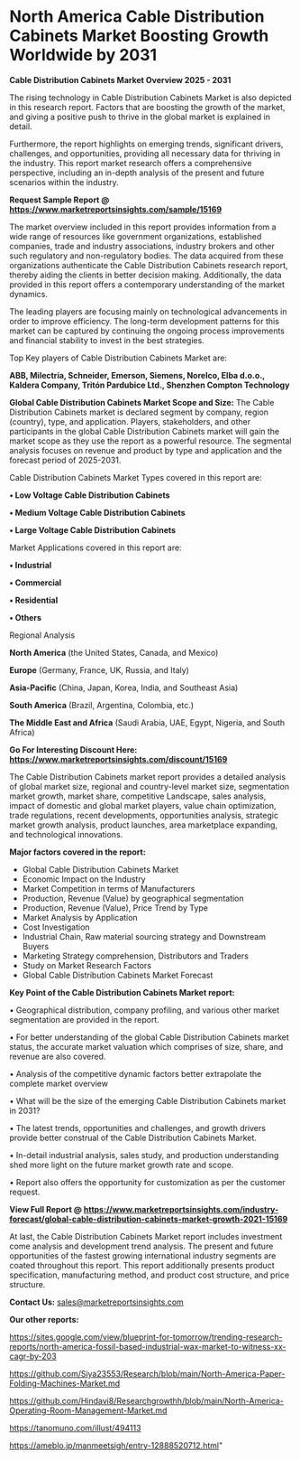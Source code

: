  # North America Cable Distribution Cabinets Market Boosting Growth Worldwide by 2031

<Strong> Cable Distribution Cabinets Market Overview 2025 - 2031</strong>

The rising technology in Cable Distribution Cabinets Market is also depicted in this research report. Factors that are boosting the growth of the market, and giving a positive push to thrive in the global market is explained in detail.

Furthermore, the report highlights on emerging trends, significant drivers, challenges, and opportunities, providing all necessary data for thriving in the industry. This report market research offers a comprehensive perspective, including an in-depth analysis of the present and future scenarios within the industry.

<strong>Request Sample Report @ <a href=https://www.marketreportsinsights.com/sample/15169>https://www.marketreportsinsights.com/sample/15169</a></strong>

The market overview included in this report provides information from a wide range of resources like government organizations, established companies, trade and industry associations, industry brokers and other such regulatory and non-regulatory bodies. The data acquired from these organizations authenticate the Cable Distribution Cabinets research report, thereby aiding the clients in better decision making. Additionally, the data provided in this report offers a contemporary understanding of the market dynamics.

The leading players are focusing mainly on technological advancements in order to improve efficiency. The long-term development patterns for this market can be captured by continuing the ongoing process improvements and financial stability to invest in the best strategies.

Top Key players of Cable Distribution Cabinets Market are:

<strong>ABB, Milectria, Schneider, Emerson, Siemens, Norelco, Elba d.o.o., Kaldera Company, Tritón Pardubice Ltd., Shenzhen Compton Technology</strong>

<strong><b>Global Cable Distribution Cabinets Market Scope and Size:</b></strong>
The Cable Distribution Cabinets market is declared segment by company, region (country), type, and application. Players, stakeholders, and other participants in the global Cable Distribution Cabinets market will gain the market scope as they use the report as a powerful resource. The segmental analysis focuses on revenue and product by type and application and the forecast period of 2025-2031.

Cable Distribution Cabinets Market Types covered in this report are:

<strong>• Low Voltage Cable Distribution Cabinets

• Medium Voltage Cable Distribution Cabinets

• Large Voltage Cable Distribution Cabinets</strong>

Market Applications covered in this report are:

<strong>• Industrial

• Commercial

• Residential

• Others</strong> 

Regional Analysis

<strong>North America</strong> (the United States, Canada, and Mexico)

<strong>Europe</strong> (Germany, France, UK, Russia, and Italy)

<strong>Asia-Pacific</strong> (China, Japan, Korea, India, and Southeast Asia)

<strong>South America</strong> (Brazil, Argentina, Colombia, etc.)

<strong>The Middle East and Africa</strong> (Saudi Arabia, UAE, Egypt, Nigeria, and South Africa)

<strong>Go For Interesting Discount Here: <a href=https://www.marketreportsinsights.com/discount/15169>https://www.marketreportsinsights.com/discount/15169</a></strong>

The Cable Distribution Cabinets market report provides a detailed analysis of global market size, regional and country-level market size, segmentation market growth, market share, competitive Landscape, sales analysis, impact of domestic and global market players, value chain optimization, trade regulations, recent developments, opportunities analysis, strategic market growth analysis, product launches, area marketplace expanding, and technological innovations.

<strong><b>Major factors covered in the report:</b></strong>
<ul>
  <li>Global Cable Distribution Cabinets Market </li>
  <li>Economic Impact on the Industry</li>
  <li>Market Competition in terms of Manufacturers</li>
  <li>Production, Revenue (Value) by geographical segmentation</li>
  <li>Production, Revenue (Value), Price Trend by Type</li>
  <li>Market Analysis by Application</li>
  <li>Cost Investigation</li>
  <li>Industrial Chain, Raw material sourcing strategy and Downstream Buyers</li>
  <li>Marketing Strategy comprehension, Distributors and Traders</li>
  <li>Study on Market Research Factors</li>
  <li>Global Cable Distribution Cabinets Market Forecast</li>
</ul>

<strong><b>Key Point of the Cable Distribution Cabinets Market report:</b></strong>

• Geographical distribution, company profiling, and various other market segmentation are provided in the report.

• For better understanding of the global Cable Distribution Cabinets market status, the accurate market valuation which comprises of size, share, and revenue are also covered.

• Analysis of the competitive dynamic factors better extrapolate the complete market overview

• What will be the size of the emerging Cable Distribution Cabinets market in 2031?

• The latest trends, opportunities and challenges, and growth drivers provide better construal of the Cable Distribution Cabinets Market.

• In-detail industrial analysis, sales study, and production understanding shed more light on the future market growth rate and scope.

• Report also offers the opportunity for customization as per the customer request.

<strong><b>View Full Report @ <a href=https://www.marketreportsinsights.com/industry-forecast/global-cable-distribution-cabinets-market-growth-2021-15169>https://www.marketreportsinsights.com/industry-forecast/global-cable-distribution-cabinets-market-growth-2021-15169</a></b></strong>


At last, the Cable Distribution Cabinets Market report includes investment come analysis and development trend analysis. The present and future opportunities of the fastest growing international industry segments are coated throughout this report. This report additionally presents product specification, manufacturing method, and product cost structure, and price structure.

<strong>Contact Us:</strong>
sales@marketreportsinsights.com

<strong>Our other reports:</strong>

<a href=https://sites.google.com/view/blueprint-for-tomorrow/trending-research-reports/north-america-fossil-based-industrial-wax-market-to-witness-xx-cagr-by-203>https://sites.google.com/view/blueprint-for-tomorrow/trending-research-reports/north-america-fossil-based-industrial-wax-market-to-witness-xx-cagr-by-203</a>

<a href=https://github.com/Siya23553/Research/blob/main/North-America-Paper-Folding-Machines-Market.md>https://github.com/Siya23553/Research/blob/main/North-America-Paper-Folding-Machines-Market.md</a>

<a href=https://github.com/Hindavi8/Researchgrowthh/blob/main/North-America-Operating-Room-Management-Market.md>https://github.com/Hindavi8/Researchgrowthh/blob/main/North-America-Operating-Room-Management-Market.md</a>

<a href=https://tanomuno.com/illust/494113>https://tanomuno.com/illust/494113</a>

<a href=https://ameblo.jp/manmeetsigh/entry-12888520712.html>https://ameblo.jp/manmeetsigh/entry-12888520712.html</a>"
